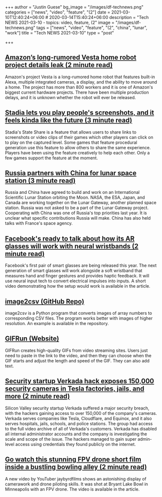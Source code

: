 +++
author = "Justin Guese"
bg_image = "/images/df-technews.png"
categories = ["news", "video", "feature", "(2"]
date = 2021-03-10T12:40:24+06:00 # 2020-03-14T15:40:24+06:00
description = "Tech NEWS 2021-03-10 - topics: video, feature, (2"
image = "/images/df-technews.png"
tags = ["news", "video", "feature", "(2", "china", "lunar", "work"]
title = "Tech NEWS 2021-03-10"
type = "post"

+++

## [Amazon’s long-rumored Vesta home robot project details leak (2 minute read)](https://www.slashgear.com/amazons-long-rumored-vesta-home-robot-project-details-leak-09663001/)

Amazon's project Vesta is a long-rumored home robot that features built-in Alexa, multiple integrated cameras, a display, and the ability to move around a home. The project has more than 800 workers and it is one of Amazon's biggest current hardware projects. There have been multiple production delays, and it is unknown whether the robot will ever be released.

## [Stadia lets you play people's screenshots, and it feels kinda like the future (3 minute read)](https://www.pcgamer.com/stadia-lets-you-play-peoples-screenshots-and-it-feels-kinda-like-the-future/)

Stadia's State Share is a feature that allows users to share links to screenshots or video clips of their games which other players can click on to play on the captured level. Some games that feature procedural generation use this feature to allow others to share the same experience. Players have been using the feature creatively to help each other. Only a few games support the feature at the moment.

## [Russia partners with China for lunar space station (3 minute read)](https://www.theverge.com/2021/3/9/22321114/lunar-moon-space-station-russia-china-agreement-nasa)

Russia and China have agreed to build and work on an International Scientific Lunar Station orbiting the Moon. NASA, the ESA, Japan, and Canada are working together on the Lunar Gateway, another planned space station. Russia was not asked to be a part of the Lunar Gateway project. Cooperating with China was one of Russia's top priorities last year. It is unclear what specific contributions Russia will make. China has also held talks with France's space agency.

## [Facebook's ready to talk about how its AR glasses will work with neural wristbands (2 minute read)](https://www.cnet.com/news/facebooks-ready-to-talk-about-how-its-ar-glasses-will-work-with-neural-wristbands/)

Facebook's first pair of smart glasses are being released this year. The next generation of smart glasses will work alongside a soft wristband that measures hand and finger gestures and provides haptic feedback. It will use neural input tech to convert electrical impulses into inputs. A short video demonstrating how the setup would work is available in the article.

## [image2csv (GitHub Repo)](https://github.com/artperrin/image2csv)

image2csv is a Python program that converts images of array numbers to corresponding CSV files. The program works better with images of higher resolution. An example is available in the repository.

## [GIFRun (Website)](https://gifrun.com/)

GIFRun creates high-quality GIFs from video streaming sites. Users just need to paste in the link to the video, and then they can choose when the GIF starts and adjust the length and speed of the GIF. They can also add text.

## [Security startup Verkada hack exposes 150,000 security cameras in Tesla factories, jails, and more (2 minute read)](https://www.theverge.com/2021/3/9/22322122/verkada-hack-150000-security-cameras-tesla-factory-cloudflare-jails-hospitals)

Silicon Valley security startup Verkada suffered a major security breach, with the hackers gaining access to over 150,000 of the company's cameras. Verkada serves companies like Tesla, Cloudflare, and Equinox, and it also serves hospitals, jails, schools, and police stations. The group had access to the full video archive of all of Verkada's customers. Verkada has disabled all internal administrator accounts and the company is investigating the scale and scope of the issue. The hackers managed to gain super admin-level access using credentials they found publicly on the internet.

## [Go watch this stunning FPV drone short film inside a bustling bowling alley (2 minute read)](https://www.theverge.com/2021/3/9/22321576/fpv-drone-footage-short-film-bowling-alley-bryant-lake-bowl)

A new video by YouTuber jaybyrdfilms shows an astonishing display of camerawork and drone piloting skills. It was shot at Bryant Lake Bowl in Minneapolis with an FPV drone. The video is available in the article.

